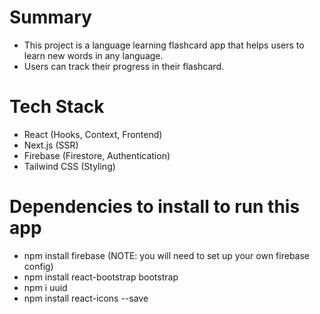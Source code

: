 # Summary
- This project is a language learning flashcard app that helps users to learn new words in any language.
- Users can track their progress in their flashcard.

# Tech Stack
- React (Hooks, Context, Frontend)
- Next.js (SSR)
- Firebase (Firestore, Authentication)
- Tailwind CSS  (Styling)

# Dependencies to install to run this app

- npm install firebase (NOTE: you will need to set up your own firebase config)
- npm install react-bootstrap bootstrap
- npm i uuid
- npm install react-icons --save
<!-- - npm install --save autoprefixer postcss tailwindcss flowbite flowbite-react -->